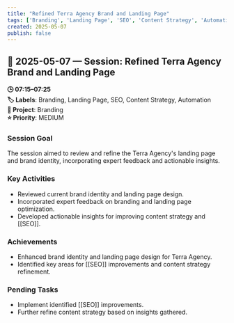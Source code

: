 ```yaml
---
title: "Refined Terra Agency Brand and Landing Page"
tags: ['Branding', 'Landing Page', 'SEO', 'Content Strategy', 'Automation']
created: 2025-05-07
publish: false
---
```


## 📅 2025-05-07 — Session: Refined Terra Agency Brand and Landing Page

**🕒 07:15–07:25**  
**🏷️ Labels**: Branding, Landing Page, SEO, Content Strategy, Automation  
**📂 Project**: Branding  
**⭐ Priority**: MEDIUM  


### Session Goal
The session aimed to review and refine the Terra Agency's landing page and brand identity, incorporating expert feedback and actionable insights.

### Key Activities
- Reviewed current brand identity and landing page design.
- Incorporated expert feedback on branding and landing page optimization.
- Developed actionable insights for improving content strategy and [[SEO]].

### Achievements
- Enhanced brand identity and landing page design for Terra Agency.
- Identified key areas for [[SEO]] improvements and content strategy refinement.

### Pending Tasks
- Implement identified [[SEO]] improvements.
- Further refine content strategy based on insights gathered.
